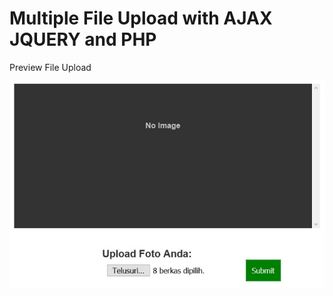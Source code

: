 <h1>Multiple File Upload with AJAX JQUERY and PHP</h1>

<p> Preview File Upload </p>
<img src="preview.jpg" alt="">
